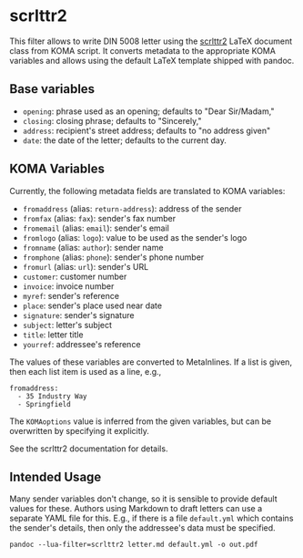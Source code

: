 # scrlttr2

This filter allows to write DIN 5008 letter using the [scrlttr2]
LaTeX document class from KOMA script. It converts metadata to
the appropriate KOMA variables and allows using the default LaTeX
template shipped with pandoc.

[scrlttr2]: https://www.ctan.org/pkg/scrlttr2

## Base variables

  - `opening`: phrase used as an opening;
    defaults to "Dear Sir/Madam,"
  - `closing`: closing phrase; defaults to "Sincerely,"
  - `address`: recipient's street address;
    defaults to "no address given"
  - `date`: the date of the letter; defaults to the current day.

## KOMA Variables

Currently, the following metadata fields are translated to KOMA
variables:

- `fromaddress` (alias: `return-address`): address of the sender
- `fromfax` (alias: `fax`): sender's fax number
- `fromemail` (alias: `email`): sender's email
- `fromlogo` (alias: `logo`): value to be used as the sender's logo
- `fromname` (alias: `author`): sender name
- `fromphone` (alias: `phone`): sender's phone number
- `fromurl` (alias: `url`): sender's URL
- `customer`: customer number
- `invoice`: invoice number
- `myref`: sender's reference
- `place`: sender's place used near date
- `signature`: sender's signature
- `subject`: letter's subject
- `title`: letter title
- `yourref`: addressee's reference

The values of these variables are converted to MetaInlines. If a
list is given, then each list item is used as a line, e.g.,

    fromaddress:
      - 35 Industry Way
      - Springfield
      
The `KOMAoptions` value is inferred from the given variables, but
can be overwritten by specifying it explicitly.

See the scrlttr2 documentation for details.

## Intended Usage

Many sender variables don't change, so it is sensible to provide
default values for these. Authors using Markdown to draft letters
can use a separate YAML file for this. E.g., if there is a file
`default.yml` which contains the sender's details, then only the
addressee's data must be specified.

    pandoc --lua-filter=scrlttr2 letter.md default.yml -o out.pdf
